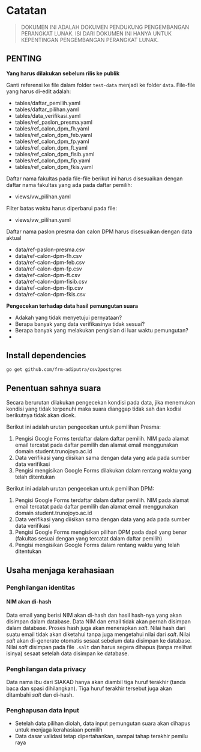 # Catatan

> DOKUMEN INI ADALAH DOKUMEN PENDUKUNG PENGEMBANGAN PERANGKAT LUNAK.
> ISI DARI DOKUMEN INI HANYA UNTUK KEPENTINGAN PENGEMBANGAN PERANGKAT LUNAK.

## PENTING

__Yang harus dilakukan sebelum rilis ke publik__

Ganti referensi ke file dalam folder `test-data` menjadi ke folder `data`.
File-file yang harus di-edit adalah:

- tables/daftar_pemilih.yaml
- tables/daftar_pilihan.yaml
- tables/data_verifikasi.yaml
- tables/ref_paslon_presma.yaml
- tables/ref_calon_dpm_fh.yaml
- tables/ref_calon_dpm_feb.yaml
- tables/ref_calon_dpm_fp.yaml
- tables/ref_calon_dpm_ft.yaml
- tables/ref_calon_dpm_fisib.yaml
- tables/ref_calon_dpm_fip.yaml
- tables/ref_calon_dpm_fkis.yaml

Daftar nama fakultas pada file-file berikut ini harus disesuaikan dengan daftar nama
fakultas yang ada pada daftar pemilih:

- views/vw_pilihan.yaml

Filter batas waktu harus diperbarui pada file:

- views/vw_pilihan.yaml

Daftar nama paslon presma dan calon DPM harus disesuaikan dengan data aktual

- data/ref-paslon-presma.csv
- data/ref-calon-dpm-fh.csv
- data/ref-calon-dpm-feb.csv
- data/ref-calon-dpm-fp.csv
- data/ref-calon-dpm-ft.csv
- data/ref-calon-dpm-fisib.csv
- data/ref-calon-dpm-fip.csv
- data/ref-calon-dpm-fkis.csv

__Pengecekan terhadap data hasil pemungutan suara__

- Adakah yang tidak menyetujui pernyataan?
- Berapa banyak yang data verifikasinya tidak sesuai?
- Berapa banyak yang melakukan pengisian di luar waktu pemungutan?
-

## Install dependencies

```bash
go get github.com/frm-adiputra/csv2postgres
```

## Penentuan sahnya suara

Secara berurutan dilakukan pengecekan kondisi pada data, jika menemukan kondisi
yang tidak terpenuhi maka suara dianggap tidak sah dan kodisi berikutnya tidak
akan dicek.

Berikut ini adalah urutan pengecekan untuk pemilihan Presma:

1. Pengisi Google Forms terdaftar dalam daftar pemilih. NIM pada alamat email
tercatat pada daftar pemilih dan alamat email menggunakan domain
student.trunojoyo.ac.id
2. Data verifikasi yang diisikan sama dengan data yang ada pada sumber data verifikasi
3. Pengisi mengisikan Google Forms dilakukan dalam rentang waktu yang telah ditentukan

Berikut ini adalah urutan pengecekan untuk pemilihan DPM:

1. Pengisi Google Forms terdaftar dalam daftar pemilih. NIM pada alamat email
tercatat pada daftar pemilih dan alamat email menggunakan domain
student.trunojoyo.ac.id
2. Data verifikasi yang diisikan sama dengan data yang ada pada sumber data verifikasi
3. Pengisi Google Forms mengisikan pilihan DPM pada dapil yang benar (fakultas sesuai dengan yang tercatat
dalam daftar pemilih)
4. Pengisi mengisikan Google Forms dalam rentang waktu yang telah ditentukan

## Usaha menjaga kerahasiaan

### Penghilangan identitas

#### NIM akan di-hash

Data email yang berisi NIM akan di-hash dan hasil hash-nya yang akan disimpan dalam database.
Data NIM dan email tidak akan pernah disimpan dalam database.
Proses hash juga akan menerapkan _salt_.
Nilai hash dari suatu email tidak akan diketahui tanpa juga mengetahui nilai dari _salt_.
Nilai _salt_ akan di-generate otomatis sesaat sebelum data disimpan ke database.
Nilai _salt_ disimpan pada file `.salt` dan harus segera dihapus (tanpa melihat isinya) sesaat setelah data disimpan ke database.

### Penghilangan data privacy

Data nama ibu dari SIAKAD hanya akan diambil tiga huruf terakhir (tanda baca dan spasi dihilangkan).
Tiga huruf terakhir tersebut juga akan ditambahi _salt_ dan di-hash.

### Penghapusan data input

- Setelah data pilihan diolah, data input pemungutan suara akan dihapus untuk menjaga kerahasiaan pemilih
- Data dasar validasi tetap dipertahankan, sampai tahap terakhir pemilu raya
